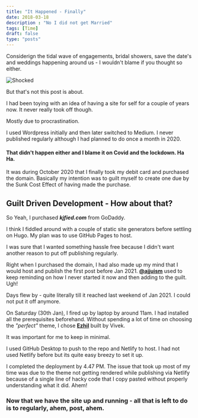 ```yaml
---
title: "It Happened - Finally"
date: 2018-03-18
description : "No I did not get Married"
tags: [Time]
draft: false
type: "posts"
---
```


Considerign the tidal wave of engagements, bridal showers, save the date's and weddings happening around us - I wouldn't blame if you thought so either.

   ![Shocked](https://media.giphy.com/media/3oEjHKvjqt5pssL99C/giphy.gif)

But that's not this post is about.

I had been toying with an idea of having a site for self for a couple of years now. 
It never really took off though. 

Mostly due to procrastination.

I used Wordpress initially and then later switched to Medium. I never published regularly although I had planned to do once a month in 2020. 

#### That didn't happen either and I blame it on Covid and the lockdown. Ha Ha.

It was during October 2020 that I finally took my debit card and purchased the domain. Basically my intention was to guilt myself to create one due by the Sunk Cost Effect of having made the purchase. 

##  Guilt Driven Development - How about that?

So Yeah, I purchased _**kjfied.com**_ from GoDaddy. 

I think I fiddled around with a couple of static site generators before settling on Hugo. My plan was to use GitHub Pages to host.

I was sure that I wanted something hassle free because I didn't want another reason to put off publishing regularly.

Right when I purchased the domain, I had also made up my mind that I would host and publish the first post before Jan 2021.
**[@ajjuism](https://www.instagram.com/ajjuism/?hl=en)** used to keep reminding on how I never started it now and then adding to the guilt. Ugh!

Days flew by - quite literally till it reached last weekend of Jan 2021. I could not put it off anymore. 

On Saturday (30th Jan), I fired up by laptop by around 11am. I had installed all the prerequisites beforehand.
Without spending a lot of time on choosing the *"perfect"* theme, I chose **[Ezhil](https://github.com/vividvilla/ezhil)** built by Vivek.

It was important for me to keep in minimal.

I used GitHub Desktop to push to the repo and Netlify to host. I had not used Netlify before but its quite easy breezy to set it up. 

I completed the deployment by 4.47 PM. The issue that took up most of my time was due to the theme not getting rendered while publishing via Netlify because of a single line of hacky code that I copy pasted without properly understanding what it did. Ahem!

###   Now that we have the site up and running - all that is left to do is to regularly, ahem, post, ahem.







